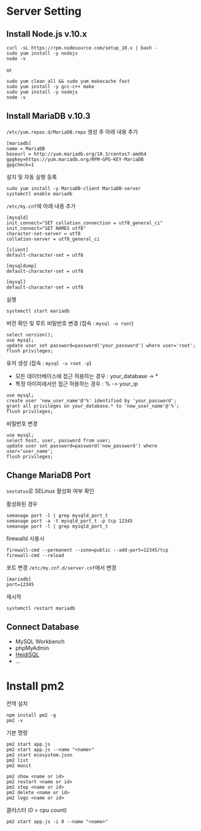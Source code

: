 # Server Setting

## Install Node.js v.10.x
```
curl -sL https://rpm.nodesource.com/setup_10.x | bash -
sudo yum install -y nodejs
node -v
```
or
```
sudo yum clean all && sudo yum makecache fast
sudo yum install -y gcc-c++ make
sudo yum install -y nodejs
node -v
```

## Install MariaDB v.10.3
`/etc/yum.repos.d/MariaDB.repo` 생성 후 아래 내용 추가
```
[mariadb]
name = MariaDB
baseurl = http://yum.mariadb.org/10.3/centos7-amd64
gpgkey=https://yum.mariadb.org/RPM-GPG-KEY-MariaDB
gpgcheck=1
```

설치 및 자동 실행 등록
```
sudo yum install -y MariaDB-client MariaDB-server
systemctl enable mariadb
```

`/etc/my.cnf`에 아래 내용 추가
```
[mysqld]
init_connect="SET collation_connection = utf8_general_ci"  
init_connect="SET NAMES utf8"  
character-set-server = utf8
collation-server = utf8_general_ci

[client]
default-character-set = utf8

[mysqldump]
default-character-set = utf8

[mysql]
default-character-set = utf8
```

실행
```
systemctl start mariadb
```

버전 확인 및 루트 비밀번호 변경 (접속 : `mysql -u root`)
```
select version();
use mysql;
update user set password=password('your_password') where user='root';
flush privileges;
```

유저 생성 (접속 : `mysql -u root -p`)
+ 모든 데이터베이스에 접근 허용하는 경우 : your_database -> *
+ 특정 아이피에서만 접근 허용하는 경우 : % -> your_ip
```
use mysql;
create user 'new_user_name'@'%' identified by 'your_password';
grant all privileges on your_database.* to 'new_user_name'@'%';
flush privileges;
```

비밀번호 변경
```
use mysql;
select host, user, password from user;
update user set password=password('new_password') where user='user_name';
flush privileges;
```

## Change MariaDB Port
`sestatus`로 SELinux 활성화 여부 확인

활성화된 경우 
```
semanage port -l | grep mysqld_port_t
semanage port -a -t mysqld_port_t -p tcp 12345
semanage port -l | grep mysqld_port_t
```

firewalld 사용시
```
firewall-cmd --permanent --zone=public --add-port=12345/tcp
firewall-cmd --reload
```

포트 변경
`/etc/my.cnf.d/server.cnf`에서 변경
```
[mariadb]
port=12345
```

재시작
```
systemctl restart mariadb
```

## Connect Database
+ MySQL Workbench
+ phpMyAdmin
+ [HeidiSQL](https://www.heidisql.com/)
+ ...

# Install pm2
전역 설치
```
npm install pm2 -g
pm2 -v
```

기본 명령
```
pm2 start app.js
pm2 start app.js --name "<name>"
pm2 start ecosystem.json
pm2 list
pm2 monit
```

```
pm2 show <name or id>
pm2 restart <name or id>
pm2 stop <name or id>
pm2 delete <name or id>
pm2 logs <name or id>
```

클러스터 (0 = cpu count)
```
pm2 start app.js -i 0 --name "<name>"
```
